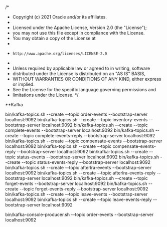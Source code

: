 /*
 * Copyright (c) 2021 Oracle and/or its affiliates.
 *
 * Licensed under the Apache License, Version 2.0 (the "License");
 * you may not use this file except in compliance with the License.
 * You may obtain a copy of the License at
 *
 *     http://www.apache.org/licenses/LICENSE-2.0
 *
 * Unless required by applicable law or agreed to in writing, software
 * distributed under the License is distributed on an "AS IS" BASIS,
 * WITHOUT WARRANTIES OR CONDITIONS OF ANY KIND, either express or implied.
 * See the License for the specific language governing permissions and
 * limitations under the License.
 */


**Kafka

bin/kafka-topics.sh --create --topic order-events --bootstrap-server localhost:9092
bin/kafka-topics.sh --create --topic inventory-events --bootstrap-server localhost:9092
bin/kafka-topics.sh --create --topic complete-events --bootstrap-server localhost:9092
bin/kafka-topics.sh --create --topic complete-events-reply --bootstrap-server localhost:9092
bin/kafka-topics.sh --create --topic compensate-events --bootstrap-server localhost:9092
bin/kafka-topics.sh --create --topic compensate-events-reply --bootstrap-server localhost:9092
bin/kafka-topics.sh --create --topic status-events --bootstrap-server localhost:9092
bin/kafka-topics.sh --create --topic status-events-reply --bootstrap-server localhost:9092
bin/kafka-topics.sh --create --topic afterlra-events --bootstrap-server localhost:9092
bin/kafka-topics.sh --create --topic afterlra-events-reply --bootstrap-server localhost:9092
bin/kafka-topics.sh --create --topic forget-events --bootstrap-server localhost:9092
bin/kafka-topics.sh --create --topic forget-events-reply --bootstrap-server localhost:9092
bin/kafka-topics.sh --create --topic leave-events --bootstrap-server localhost:9092
bin/kafka-topics.sh --create --topic leave-events-reply --bootstrap-server localhost:9092

bin/kafka-console-producer.sh --topic order-events --bootstrap-server localhost:9092